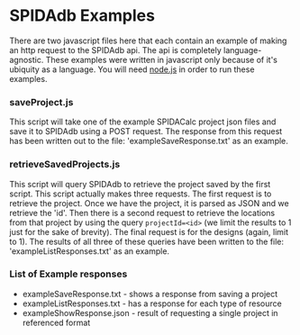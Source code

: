 SPIDAdb Examples
========================

There are two javascript files here that each contain an example of making an http request to the SPIDAdb api. The api is completely language-agnostic. These examples were written in javascript only because of it's ubiquity as a language. You will need [node.js](http://nodejs.org/) in order to run these examples.

### saveProject.js

This script will take one of the example SPIDACalc project json files and save it to SPIDAdb using a POST request. The response from this request has been written out to the file: 'exampleSaveResponse.txt' as an example.

### retrieveSavedProjects.js

This script will query SPIDAdb to retrieve the project saved by the first script. This script actually makes three requests. The first request is to retrieve the project. Once we have the project, it is parsed as JSON and we retrieve the 'id'. Then there is a second request to retrieve the locations from that project by using the query `projectId=<id>` (we limit the results to 1 just for the sake of brevity). The final request is for the designs (again, limit to 1). The results of all three of these queries have been written to the file: 'exampleListResponses.txt' as an example.

### List of Example responses

- exampleSaveResponse.txt - shows a response from saving a project
- exampleListResponses.txt - has a response for each type of resource
- exampleShowResponse.json - result of requesting a single project in referenced format